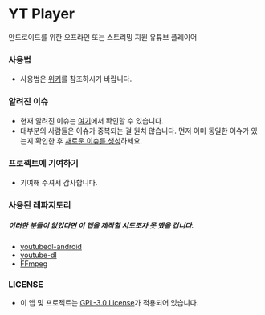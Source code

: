 # YT Player
안드로이드를 위한 오프라인 또는 스트리밍 지원 유튜브 플레이어

### 사용법
- 사용법은 [위키](https://github.com/HyeongminKim/YoutubePlayer/wiki/사용법)를 참조하시기 바랍니다. 

### 알려진 이슈
- 현재 알려진 이슈는 [여기](https://github.com/HyeongminKim/YoutubePlayer/issues)에서 확인할 수 있습니다. 
- 대부분의 사람들은 이슈가 중복되는 걸 원치 않습니다. 먼저 이미 동일한 이슈가 있는지 확인한 후 [새로운 이슈를 생성](https://github.com/HyeongminKim/YoutubePlayer/issues/new/choose)하세요. 

### 프로젝트에 기여하기
- 기여해 주셔서 감사합니다. 

### 사용된 레파지토리
##### 이러한 분들이 없었다면 이 앱을 제작할 시도조차 못 했을 겁니다. 
- [youtubedl-android](https://github.com/yausername/youtubedl-android)
- [youtube-dl](https://github.com/ytdl-org/youtube-dl)
- [FFmpeg](https://github.com/FFmpeg/FFmpeg)

### LICENSE
- 이 앱 및 프로젝트는 [GPL-3.0 License](https://github.com/HyeongminKim/YoutubePlayer/blob/master/LICENSE)가 적용되어 있습니다.
